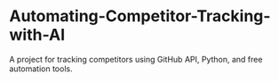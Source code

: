 # Automating-Competitor-Tracking-with-AI
A project for tracking competitors using GitHub API, Python, and free automation tools.
